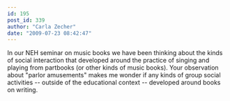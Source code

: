 ```yaml
---
id: 195
post_id: 339
author: "Carla Zecher"
date: "2009-07-23 08:42:47"
---
```

In our NEH seminar on music books we have been thinking about the kinds of social interaction that developed around the practice of singing and playing from partbooks (or other kinds of music books). Your observation about "parlor amusements" makes me wonder if any kinds of group social activities -- outside of the educational context -- developed around books on writing.

